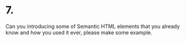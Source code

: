 # 7.

Can you introducing some of Semantic HTML elements that you already know and how you used it ever, please make some example.
